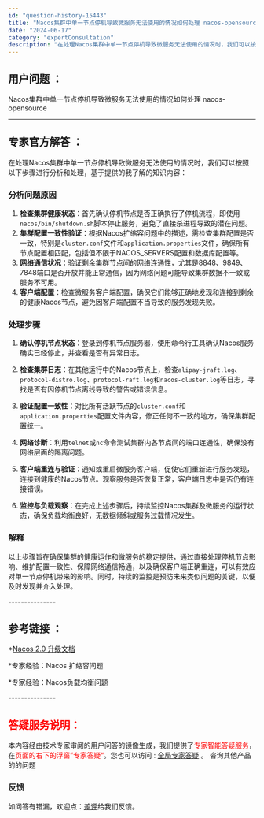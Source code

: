 ```yaml
---
id: "question-history-15443"
title: "Nacos集群中单一节点停机导致微服务无法使用的情况如何处理 nacos-opensource"
date: "2024-06-17"
category: "expertConsultation"
description: "在处理Nacos集群中单一节点停机导致微服务无法使用的情况时，我们可以按照以下步骤进行分析和处理，基于提供的我了解的知识内容：### 分析问题原因1. **检查集群健康状态**：首先确认停机节点是否正确执行了停机流程，即使用`nacos/bin/shutdown.sh`脚本停止服务，避免了直接杀进程"
---
```


## 用户问题 ： 
 Nacos集群中单一节点停机导致微服务无法使用的情况如何处理 nacos-opensource 

---------------
## 专家官方解答 ：

在处理Nacos集群中单一节点停机导致微服务无法使用的情况时，我们可以按照以下步骤进行分析和处理，基于提供的我了解的知识内容：

### 分析问题原因
1. **检查集群健康状态**：首先确认停机节点是否正确执行了停机流程，即使用`nacos/bin/shutdown.sh`脚本停止服务，避免了直接杀进程导致的潜在问题。
2. **集群配置一致性验证**：根据Nacos扩缩容问题中的描述，需检查集群配置是否一致，特别是`cluster.conf`文件和`application.properties`文件，确保所有节点配置相匹配，包括但不限于NACOS_SERVERS配置和数据库配置等。
3. **网络通信状况**：验证剩余集群节点间的网络连通性，尤其是8848、9849、7848端口是否开放并能正常通信，因为网络问题可能导致集群数据不一致或服务不可用。
4. **客户端配置**：检查微服务客户端配置，确保它们能够正确地发现和连接到剩余的健康Nacos节点，避免因客户端配置不当导致的服务发现失败。

### 处理步骤
1. **确认停机节点状态**：登录到停机节点服务器，使用命令行工具确认Nacos服务确实已经停止，并查看是否有异常日志。
   
2. **检查集群日志**：在其他运行中的Nacos节点上，检查`alipay-jraft.log`、`protocol-distro.log`、`protocol-raft.log`和`nacos-cluster.log`等日志，寻找是否有因停机节点离线导致的警告或错误信息。

3. **验证配置一致性**：对比所有活跃节点的`cluster.conf`和`application.properties`配置文件内容，修正任何不一致的地方，确保集群配置统一。

4. **网络诊断**：利用`telnet`或`nc`命令测试集群内各节点间的端口连通性，确保没有网络层面的隔离问题。

5. **客户端重连与验证**：通知或重启微服务客户端，促使它们重新进行服务发现，连接到健康的Nacos节点。观察服务是否恢复正常，客户端日志中是否仍有连接错误。

6. **监控与负载观察**：在完成上述步骤后，持续监控Nacos集群及微服务的运行状态，确保负载均衡良好，无数据倾斜或服务过载情况发生。

### 解释
以上步骤旨在确保集群的健康运作和微服务的稳定提供，通过直接处理停机节点影响、维护配置一致性、保障网络通信畅通，以及确保客户端正确重连，可以有效应对单一节点停机带来的影响。同时，持续的监控是预防未来类似问题的关键，以便及时发现并介入处理。


<font color="#949494">---------------</font> 


## 参考链接 ：

*[Nacos 2.0 升级文档](https://nacos.io/docs/latest/upgrading/200-upgrading)
 
 *专家经验：Nacos 扩缩容问题 
 
 *专家经验：Nacos负载均衡问题 


 <font color="#949494">---------------</font> 
 


## <font color="#FF0000">答疑服务说明：</font> 

本内容经由技术专家审阅的用户问答的镜像生成，我们提供了<font color="#FF0000">专家智能答疑服务</font>，在<font color="#FF0000">页面的右下的浮窗”专家答疑“</font>。您也可以访问 : [全局专家答疑](https://opensource.alibaba.com/chatBot) 。 咨询其他产品的的问题

### 反馈
如问答有错漏，欢迎点：[差评](https://ai.nacos.io/user/feedbackByEnhancerGradePOJOID?enhancerGradePOJOId=15513)给我们反馈。
